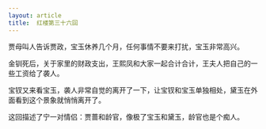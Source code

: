 ```yaml
---
layout: article
title:  红楼第三十六回
---
```


贾母叫人告诉贾政，宝玉休养几个月，任何事情不要来打扰，宝玉非常高兴。

金钏死后，关于家里的财政支出，王熙凤和大家一起合计合计，王夫人把自己的一些工资给了袭人。

宝钗又来看宝玉，袭人非常自觉的离开了一下，让宝钗和宝玉单独相处，黛玉在外面看到这个景象就悄悄离开了。

这回描述了宁一对情侣：贾蔷和龄官，像极了宝玉和黛玉，龄官也是个痴人。


